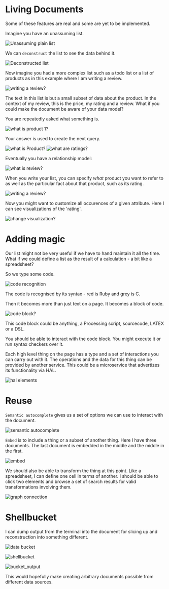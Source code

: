 Living Documents
===
Some of these features are real and some are yet to be implemented.


Imagine you have an unassuming list.

![Unassuming plain list](https://raw.github.com/samsquire/liveinterface/master/unassuming_list.png "Unassuming plain list")


We can `deconstruct` the list to see the data behind it.

![Deconstructed list](https://raw.github.com/samsquire/liveinterface/master/enrich_list.png "Deconstructed list")


Now imagine you had a more complex list such as a todo list or a list of products as in this example where I am writing a review.

![writing a review?](https://raw.github.com/samsquire/liveinterface/master/live2-a.png "writing a review")

The text in this list is but a small subset of data about the product. In the context of my review, this is the price, my rating and a review. What if you could make the document be aware of your data model?

You are repeatedly asked what something is.

![what is product 1?](https://raw.github.com/samsquire/liveinterface/master/product_1.png "Deconstructed list")

Your answer is used to create the next query.

![what is Product?](https://raw.github.com/samsquire/liveinterface/master/a.png "Deconstructed list")
![what are ratings?](https://raw.github.com/samsquire/liveinterface/master/b.png "Deconstructed list")

Eventually you have a relationship model:

![what is review?](https://raw.github.com/samsquire/liveinterface/master/c.png "Deconstructed list")

When you write your list, you can specify _what_ product you want to refer to as well as the particular fact about that product, such as its rating. 

![writing a review?](https://raw.github.com/samsquire/liveinterface/master/live2-c.png "writing a review")

Now you might want to customize all occurences of a given attribute. Here I can see visualizations of the 'rating'.

![change visualization?](https://raw.github.com/samsquire/liveinterface/master/live2-d.png "change visualization")

Adding magic
===

Our list might not be very useful if we have to hand maintain it all the time. What if we could define a list as the result of a calculation - a bit like a spreadsheet?

So we type some code.

![code recognition](https://raw.github.com/samsquire/liveinterface/master/code-detection.png "code recognition")

The code is recognised by its syntax - red is Ruby and grey is C.

Then it becomes more than just text on a page. It becomes a block of code.

![code block?](https://raw.github.com/samsquire/liveinterface/master/angular-template.png "code block")

This code block could be anything, a Processing script, sourcecode, LATEX or a DSL.

You should be able to interact with the code block. You might execute it or run syntax checkers over it.

Each high level thing on the page has a type and a set of interactions you can carry out with it. The operations and the data for this thing can be provided by another service. This could be a microservice that advertizes its functionality via HAL.

![hal elements](https://raw.github.com/samsquire/liveinterface/master/hateoas.png "hal elements")

Reuse
===

`Semantic autocomplete` gives us a set of options we can use to interact with the document.

![semantic autocomplete](https://raw.github.com/samsquire/liveinterface/master/semantic_autocomplete.png "semantic autocomplete")

`Embed` is to include a thing or a subset of another thing. Here I have three documents. The last document is embedded in the middle and the middle in the first. 

![embed](https://raw.github.com/samsquire/liveinterface/master/embed.png "embed")

We should also be able to transform the thing at this point. Like a spreadsheet, I can define one cell in terms of another. I should be able to click two elements and browse a set of search results for valid transformations involving them.

![graph connection](https://raw.github.com/samsquire/liveinterface/master/graphconnection.png "graph connection")

Shellbucket
===

I can dump output from the terminal into the document for slicing up and reconstruction into something different.

![data bucket](https://raw.github.com/samsquire/liveinterface/master/data_bucket.png "data bucket")

![shellbucket](https://raw.github.com/samsquire/liveinterface/master/shellbucket.png "shell bucket")

![bucket_output](https://raw.github.com/samsquire/liveinterface/master/bucket_output.png "bucket_output")

This would hopefully make creating arbitrary documents possible from different data sources.

